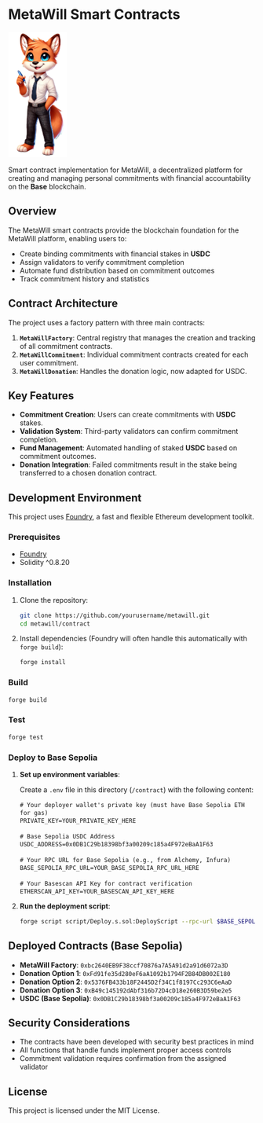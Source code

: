 # MetaWill Smart Contracts

<img src="../frontend/public/mascott2.png" alt="MetaWill Logo" width="120"/>

Smart contract implementation for MetaWill, a decentralized platform for creating and managing personal commitments with financial accountability on the **Base** blockchain.

## Overview

The MetaWill smart contracts provide the blockchain foundation for the MetaWill platform, enabling users to:

- Create binding commitments with financial stakes in **USDC**
- Assign validators to verify commitment completion
- Automate fund distribution based on commitment outcomes
- Track commitment history and statistics

## Contract Architecture

The project uses a factory pattern with three main contracts:

1.  **`MetaWillFactory`**: Central registry that manages the creation and tracking of all commitment contracts.
2.  **`MetaWillCommitment`**: Individual commitment contracts created for each user commitment.
3.  **`MetaWillDonation`**: Handles the donation logic, now adapted for USDC.

## Key Features

- **Commitment Creation**: Users can create commitments with **USDC** stakes.
- **Validation System**: Third-party validators can confirm commitment completion.
- **Fund Management**: Automated handling of staked **USDC** based on commitment outcomes.
- **Donation Integration**: Failed commitments result in the stake being transferred to a chosen donation contract.

## Development Environment

This project uses [Foundry](https://book.getfoundry.sh/), a fast and flexible Ethereum development toolkit.

### Prerequisites

- [Foundry](https://book.getfoundry.sh/)
- Solidity ^0.8.20

### Installation

1.  Clone the repository:

    ```bash
    git clone https://github.com/yourusername/metawill.git
    cd metawill/contract
    ```

2.  Install dependencies (Foundry will often handle this automatically with `forge build`):

    ```bash
    forge install
    ```

### Build

```bash
forge build
```

### Test

```bash
forge test
```

### Deploy to Base Sepolia

1.  **Set up environment variables**:

    Create a `.env` file in this directory (`/contract`) with the following content:

    ```env
    # Your deployer wallet's private key (must have Base Sepolia ETH for gas)
    PRIVATE_KEY=YOUR_PRIVATE_KEY_HERE

    # Base Sepolia USDC Address
    USDC_ADDRESS=0x0DB1C29b18398bf3a00209c185a4F972eBaA1F63

    # Your RPC URL for Base Sepolia (e.g., from Alchemy, Infura)
    BASE_SEPOLIA_RPC_URL=YOUR_BASE_SEPOLIA_RPC_URL_HERE

    # Your Basescan API Key for contract verification
    ETHERSCAN_API_KEY=YOUR_BASESCAN_API_KEY_HERE
    ```

2.  **Run the deployment script**:

    ```bash
    forge script script/Deploy.s.sol:DeployScript --rpc-url $BASE_SEPOLIA_RPC_URL --broadcast --verify -vvvv
    ```

## Deployed Contracts (Base Sepolia)

- **MetaWill Factory**: `0xbc2640EB9F38ccf70876a7A5A91d2a91d6072a3D`
- **Donation Option 1**: `0xFd91fe35d280eF6aA1092b1794F2B84DB002E180`
- **Donation Option 2**: `0x5376FB433b18F2445D2f34C1f8197Cc293C6eAaD`
- **Donation Option 3**: `0xB49c145192dAbf316b72D4cD18e260B3D59be2e5`
- **USDC (Base Sepolia)**: `0x0DB1C29b18398bf3a00209c185a4F972eBaA1F63`

## Security Considerations

- The contracts have been developed with security best practices in mind
- All functions that handle funds implement proper access controls
- Commitment validation requires confirmation from the assigned validator

## License

This project is licensed under the MIT License.
